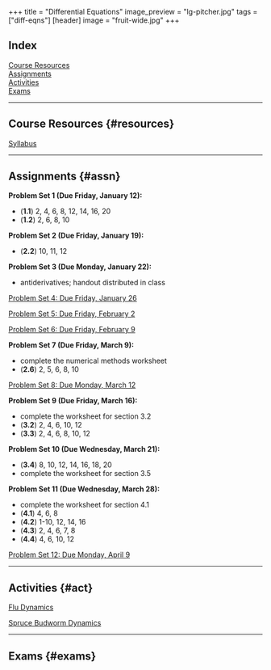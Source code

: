 +++
title = "Differential Equations"
image_preview = "lg-pitcher.jpg"
tags = ["diff-eqns"]
[header]
image = "fruit-wide.jpg"
+++

## Index

[Course Resources](#resources)  
[Assignments](#assn)  
[Activities](#act)  
[Exams](#exams)  

---------------------------------------------------------------------

## Course Resources {#resources}

[Syllabus](/courses/MATH241/syllabus/)  

---------------------------------------------------------------------

## Assignments {#assn}

**Problem Set 1 (Due Friday, January 12):**

  - (**1.1**) 2, 4, 6, 8, 12, 14, 16, 20  
  - (**1.2**) 2, 6, 8, 10
  
**Problem Set 2 (Due Friday, January 19):**

  - (**2.2**) 10, 11, 12
  
**Problem Set 3 (Due Monday, January 22):**

  - antiderivatives; handout distributed in class

[Problem Set 4: Due Friday, January 26](/courses/MATH241/assignments/differential-equations-problem-set-4/)

[Problem Set 5: Due Friday, February 2](/courses/MATH241/assignments/differential-equations-problem-set-5/)

[Problem Set 6: Due Friday, February 9](/courses/MATH241/assignments/differential-equations-problem-set-6/)

**Problem Set 7 (Due Friday, March 9):**

  - complete the numerical methods worksheet
  - (**2.6**) 2, 5, 6, 8, 10

[Problem Set 8: Due Monday, March 12](/courses/MATH241/assignments/differential-equations-problem-set-8/)

**Problem Set 9 (Due Friday, March 16):**

  - complete the worksheet for section 3.2
  - (**3.2**) 2, 4, 6, 10, 12
  - (**3.3**) 2, 4, 6, 8, 10, 12  
  
**Problem Set 10 (Due Wednesday, March 21):**

  - (**3.4**) 8, 10, 12, 14, 16, 18, 20   
  - complete the worksheet for section 3.5
  
**Problem Set 11 (Due Wednesday, March 28):**

  - complete the worksheet for section 4.1
  - (**4.1**) 4, 6, 8  
  - (**4.2**) 1-10, 12, 14, 16 
  - (**4.3**) 2, 4, 6, 7, 8 
  - (**4.4**) 4, 6, 10, 12  

[Problem Set 12: Due Monday, April 9](/courses/MATH241/assignments/differential-equations-problem-set-12/)  

---------------------------------------------------------------------

## Activities {#act}

[Flu Dynamics](/courses/MATH241/activities/flu-dynamics/)

[Spruce Budworm Dynamics](/courses/MATH241/activities/spruce-budworm-dynamics/)

-------------------------------------------

## Exams {#exams}
